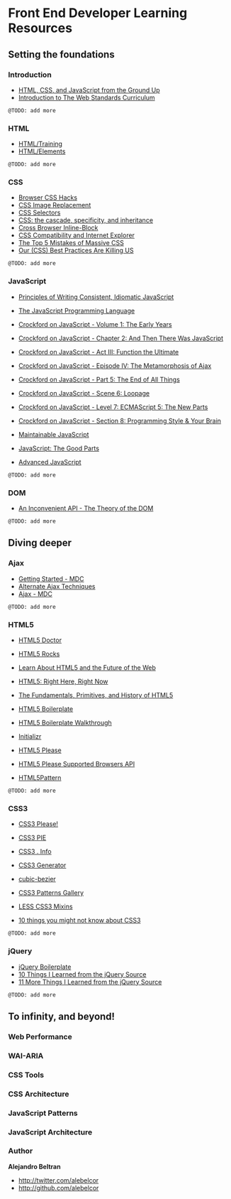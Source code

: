 Front End Developer Learning Resources
======================================

Setting the foundations
-----------------------

### Introduction
* [HTML, CSS, and JavaScript from the Ground Up](http://code.google.com/edu/submissions/html-css-javascript/#introduction)
* [Introduction to The Web Standards Curriculum](http://dev.opera.com/articles/view/1-introduction-to-the-web-standards-cur/#toc)

`@TODO: add more`

### HTML
* [HTML/Training](http://www.w3.org/community/webed/wiki/HTML/Training)
* [HTML/Elements](http://www.w3.org/community/webed/wiki/HTML/Elements)

`@TODO: add more`

### CSS
* [Browser CSS Hacks](http://paulirish.com/2009/browser-specific-css-hacks/)
* [CSS Image Replacement](http://css-tricks.com/examples/ImageReplacement/)
* [CSS Selectors](http://alebelcor.blogspot.mx/2011/09/css-selectors.html)
* [CSS: the cascade, specificity, and inheritance](http://nicolasgallagher.com/css-cascade-specificity-inheritance/)
* [Cross Browser Inline-Block](http://blog.mozilla.com/webdev/2009/02/20/cross-browser-inline-block/)
* [CSS Compatibility and Internet Explorer](http://msdn.microsoft.com/en-us/library/cc351024)
* [The Top 5 Mistakes of Massive CSS](http://www.youtube.com/watch?v=j6sAm7CLoCQ)
* [Our (CSS) Best Practices Are Killing US](http://www.stubbornella.org/content/2011/04/28/our-best-practices-are-killing-us/)

`@TODO: add more`

### JavaScript
* [Principles of Writing Consistent, Idiomatic JavaScript](https://github.com/rwldrn/idiomatic.js)

* [The JavaScript Programming Language](http://www.youtube.com/watch?v=v2ifWcnQs6M)

* [Crockford on JavaScript - Volume 1: The Early Years](http://www.youtube.com/watch?v=JxAXlJEmNMg)
* [Crockford on JavaScript - Chapter 2: And Then There Was JavaScript](http://www.youtube.com/watch?v=RO1Wnu-xKoY)
* [Crockford on JavaScript - Act III: Function the Ultimate](http://www.youtube.com/watch?v=ya4UHuXNygM)
* [Crockford on JavaScript - Episode IV: The Metamorphosis of Ajax](http://www.youtube.com/watch?v=Fv9qT9joc0M)
* [Crockford on JavaScript - Part 5: The End of All Things](http://www.youtube.com/watch?v=47Ceot8yqeI)
* [Crockford on JavaScript - Scene 6: Loopage](http://www.youtube.com/watch?v=QgwSUtYSUqA)
* [Crockford on JavaScript - Level 7: ECMAScript 5: The New Parts](http://www.youtube.com/watch?v=UTEqr0IlFKY)
* [Crockford on JavaScript - Section 8: Programming Style & Your Brain](http://www.youtube.com/watch?v=taaEzHI9xyY)

* [Maintainable JavaScript](http://www.youtube.com/watch?v=pebHk8S5c6o)

* [JavaScript: The Good Parts](http://www.youtube.com/watch?v=hQVTIJBZook)
* [Advanced JavaScript](http://www.youtube.com/watch?v=DwYPG6vreJg)

`@TODO: add more`

### DOM
* [An Inconvenient API - The Theory of the DOM](http://www.youtube.com/watch?v=Y2Y0U-2qJMs)

`@TODO: add more`


Diving deeper
-------------

### Ajax
* [Getting Started - MDC](https://developer.mozilla.org/en/AJAX/Getting_Started)
* [Alternate Ajax Techniques](http://www.webreference.com/programming/ajax_tech/index.html)
* [Ajax - MDC](https://developer.mozilla.org/en/AJAX)

`@TODO: add more`

### HTML5
* [HTML5 Doctor](http://html5doctor.com/)
* [HTML5 Rocks](http://www.html5rocks.com/)

* [Learn About HTML5 and the Future of the Web](http://www.youtube.com/watch?v=EdDc7sWjCL4)
* [HTML5: Right Here, Right Now](http://www.youtube.com/watch?v=c9vaV7ny_Zs)
* [The Fundamentals, Primitives, and History of HTML5](http://www.youtube.com/watch?v=WxmcDoAxdoY)

* [HTML5 Boilerplate](http://html5boilerplate.com/)
* [HTML5 Boilerplate Walkthrough](http://www.youtube.com/watch?v=oDlsOyPKUTM)
* [Initializr](http://www.initializr.com/)
* [HTML5 Please](http://html5please.com/)
* [HTML5 Please Supported Browsers API](http://api.html5please.com/)
* [HTML5Pattern](http://html5pattern.com/)

`@TODO: add more`

### CSS3
* [CSS3 Please!](http://css3please.com/)
* [CSS3 PIE](http://css3pie.com/)
* [CSS3 . Info](http://www.css3.info/)
* [CSS3 Generator](http://www.css3generator.com/)
* [cubic-bezier](http://cubic-bezier.com/)
* [CSS3 Patterns Gallery](http://lea.verou.me/css3patterns/)
* [LESS CSS3 Mixins](https://github.com/MatthewWagerfield/LESS-CSS3-Mixins)

* [10 things you might not know about CSS3](http://vimeo.com/31719130)

`@TODO: add more`

### jQuery
* [jQuery Boilerplate](http://jqueryboilerplate.com/)
* [10 Things I Learned from the jQuery Source](http://www.youtube.com/watch?v=i_qE1iAmjFg)
* [11 More Things I Learned from the jQuery Source](http://www.youtube.com/watch?v=ARnp9Y8xgR4)

`@TODO: add more`

To infinity, and beyond!
------------------------

### Web Performance

### WAI-ARIA

### CSS Tools

### CSS Architecture

### JavaScript Patterns

### JavaScript Architecture

### Author

**Alejandro Beltran**

+ http://twitter.com/alebelcor
+ http://github.com/alebelcor
